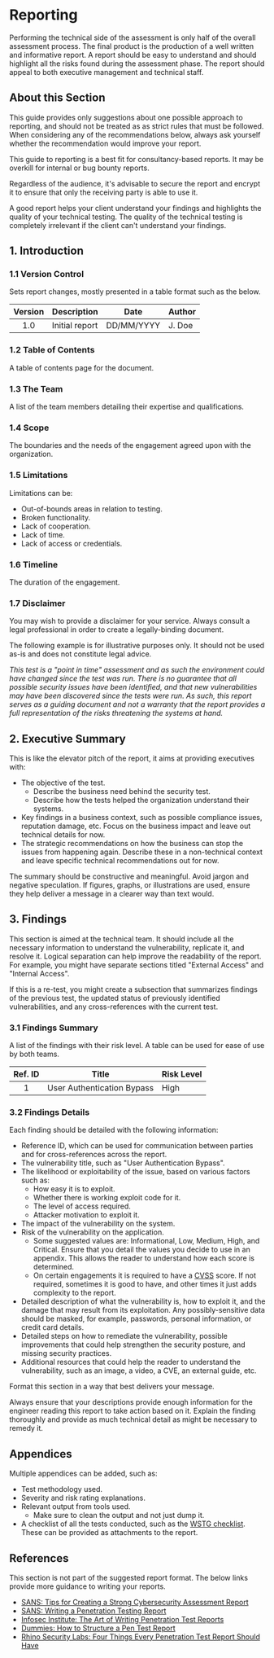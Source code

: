 # Reporting

Performing the technical side of the assessment is only half of the overall assessment process. The final product is the production of a well written and informative report. A report should be easy to understand and should highlight all the risks found during the assessment phase. The report should appeal to both executive management and technical staff.

## About this Section

This guide provides only suggestions about one possible approach to reporting, and should not be treated as as strict rules that must be followed. When considering any of the recommendations below, always ask yourself whether the recommendation would improve your report.

This guide to reporting is a best fit for consultancy-based reports. It may be overkill for internal or bug bounty reports.

Regardless of the audience, it's advisable to secure the report and encrypt it to ensure that only the receiving party is able to use it.

A good report helps your client understand your findings and highlights the quality of your technical testing. The quality of the technical testing is completely irrelevant if the client can't understand your findings.

## 1. Introduction

### 1.1 Version Control

Sets report changes, mostly presented in a table format such as the below.

| Version | Description | Date | Author |
|:-------:|-------------|------|--------|
| 1.0 | Initial report | DD/MM/YYYY | J. Doe |

### 1.2 Table of Contents

A table of contents page for the document.

### 1.3 The Team

A list of the team members detailing their expertise and qualifications.

### 1.4 Scope

The boundaries and the needs of the engagement agreed upon with the organization.

### 1.5 Limitations

Limitations can be:

- Out-of-bounds areas in relation to testing.
- Broken functionality.
- Lack of cooperation.
- Lack of time.
- Lack of access or credentials.

### 1.6 Timeline

The duration of the engagement.

### 1.7 Disclaimer

You may wish to provide a disclaimer for your service. Always consult a legal professional in order to create a legally-binding document.

The following example is for illustrative purposes only. It should not be used as-is and does not constitute legal advice.

*This test is a "point in time" assessment and as such the environment could have changed since the test was run. There is no guarantee that all possible security issues have been identified, and that new vulnerabilities may have been discovered since the tests were run. As such, this report serves as a guiding document and not a warranty that the report provides a full representation of the risks threatening the systems at hand.*

## 2. Executive Summary

This is like the elevator pitch of the report, it aims at providing executives with:

- The objective of the test.
    - Describe the business need behind the security test.
    - Describe how the tests helped the organization understand their systems.
- Key findings in a business context, such as possible compliance issues, reputation damage, etc. Focus on the business impact and leave out technical details for now.
- The strategic recommendations on how the business can stop the issues from happening again. Describe these in a non-technical context and leave specific technical recommendations out for now.

The summary should be constructive and meaningful. Avoid jargon and negative speculation. If figures, graphs, or illustrations are used, ensure they help deliver a message in a clearer way than text would.

## 3. Findings

This section is aimed at the technical team. It should include all the necessary information to understand the vulnerability, replicate it, and resolve it. Logical separation can help improve the readability of the report. For example, you might have separate sections titled "External Access" and "Internal Access".

If this is a re-test, you might create a subsection that summarizes findings of the previous test, the updated status of previously identified vulnerabilities, and any cross-references with the current test.

### 3.1 Findings Summary

A list of the findings with their risk level. A table can be used for ease of use by both teams.

| Ref. ID |  Title | Risk Level |
|:------------:|--------|------------|
| 1 | User Authentication Bypass | High |

### 3.2 Findings Details

Each finding should be detailed with the following information:

- Reference ID, which can be used for communication between parties and for cross-references across the report.
- The vulnerability title, such as "User Authentication Bypass".
- The likelihood or exploitability of the issue, based on various factors such as:
    - How easy it is to exploit.
    - Whether there is working exploit code for it.
    - The level of access required.
    - Attacker motivation to exploit it.
- The impact of the vulnerability on the system.
- Risk of the vulnerability on the application.
    - Some suggested values are: Informational, Low, Medium, High, and Critical. Ensure that you detail the values you decide to use in an appendix. This allows the reader to understand how each score is determined.
    - On certain engagements it is required to have a [CVSS](https://www.first.org/cvss/) score. If not required, sometimes it is good to have, and other times it just adds complexity to the report.
- Detailed description of what the vulnerability is, how to exploit it, and the damage that may result from its exploitation. Any possibly-sensitive data should be masked, for example, passwords, personal information, or credit card details.
- Detailed steps on how to remediate the vulnerability, possible improvements that could help strengthen the security posture, and missing security practices.
- Additional resources that could help the reader to understand the vulnerability, such as an image, a video, a CVE, an external guide, etc.

Format this section in a way that best delivers your message.

Always ensure that your descriptions provide enough information for the engineer reading this report to take action based on it. Explain the finding thoroughly and provide as much technical detail as might be necessary to remedy it.

## Appendices

Multiple appendices can be added, such as:

- Test methodology used.
- Severity and risk rating explanations.
- Relevant output from tools used.
    - Make sure to clean the output and not just dump it.
- A checklist of all the tests conducted, such as the [WSTG checklist](https://github.com/OWASP/wstg/tree/master/checklist). These can be provided as attachments to the report.

## References

This section is not part of the suggested report format. The below links provide more guidance to writing your reports.

- [SANS: Tips for Creating a Strong Cybersecurity Assessment Report](https://www.sans.org/blog/tips-for-creating-a-strong-cybersecurity-assessment-report/)
- [SANS: Writing a Penetration Testing Report](https://www.sans.org/reading-room/whitepapers/bestprac/paper/33343)
- [Infosec Institute: The Art of Writing Penetration Test Reports](https://resources.infosecinstitute.com/topic/writing-penetration-testing-reports/)
- [Dummies: How to Structure a Pen Test Report](https://www.dummies.com/computers/macs/security/how-to-structure-a-pen-test-report/)
- [Rhino Security Labs: Four Things Every Penetration Test Report Should Have](https://rhinosecuritylabs.com/penetration-testing/four-things-every-penetration-test-report/)
